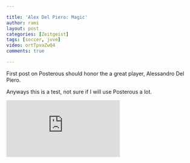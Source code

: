 ```yaml
---

title: 'Alex Del Piero: Magic'
author: rami
layout: post
categories: [Zeitgeist]
tags: [soccer, juve]
video: ortTpvaZwQ4
comments: true

---
```


First post on Posterous should honor the a great player, Alessandro Del Piero.

Anyways this is a test, not sure if I will use Posterous a lot.

<div class="iframe-container">
  <iframe src="https://www.youtube-nocookie.com/embed/ortTpvaZwQ4?rel=0" frameborder="0" allow="autoplay; encrypted-media" allowfullscreen></iframe>
</div>
